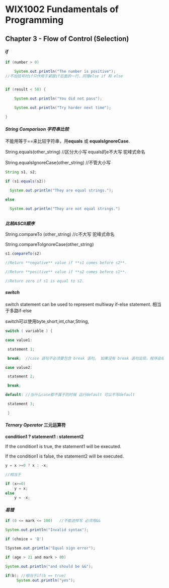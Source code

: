 # **WIX1002 Fundamentals of Programming**

## **Chapter 3** - Flow of Control (Selection)

#### *if*

```java
if (number > 0)

	System.out.println("The number is positive");
//不加括号时if只作用于紧跟if后面的一行，同理else if 和 else


if (result < 50) {   

 	System.out.println("You did not pass");

 	System.out.println("Try harder next time");

}
```

#### *String* *Comparison 字符串比较*

不能用等于==来比较字符串，用**equals** 或 **equalsIgnoreCase**.

String.equals(other_string)  //区分大小写  equals的e不大写 驼峰式命名

String.equalsIgnoreCase(other_string)  //不管大小写

```java
String s1, s2;

if (s1.equals(s2))

  System.out.println("They are equal strings.");

else

  System.out.println("They are not equal strings.")
    
```

***比较ASCII顺序***

String.compareTo (other_string) //c不大写 驼峰式命名

String.compareToIgnoreCase(other_string)

```java
s1.compareTo(s2)

//Return **negative** value if **s1 comes before s2**.

//Return **positive** value if **s2 comes before s1**.

//Return zero if s1 is equal to s2.
```

#### *switch*

 switch statement can be used to represent multiway if-else statement. 相当于多路if-else

switch可以使用byte,short,int,char,String,

```java
switch ( variable ) {

case value1:

 statement 1;

 break;  //case 语句不必须要包含 break 语句。 如果没有 break 语句出现，程序会继续执行下一条 case 语句，直到出现 break 语句

case value2:

 statement 2;

 break;

default: //当什么case都不属于的时候 运行default 可以不写default

 statement 3;

 }
```

#### ***Ternary* *Operator*** 三元运算符

**condition1 ? statement1 : statement2**

If the condition1 is true, the statement1 will be executed.

If the condition1 is false, the statement2 will be executed.

```java
y = x >=0 ? x : -x;

//相当于

if (x>=0)
    y = x;
else
    y = -x;
```

#### *易错*

```java
if (0 <= mark <= 100)   //不能这样写 必须用&&

System.out.println("Invalid syntax");

if (choice = 'Q')

lSystem.out.println("Equal sign error");

if (age > 21 and mark > 80)

System.out.println("and should be &&");
```

```java
if(b); //相当于if(b == true)
     System.out.println("yes");
```

 

